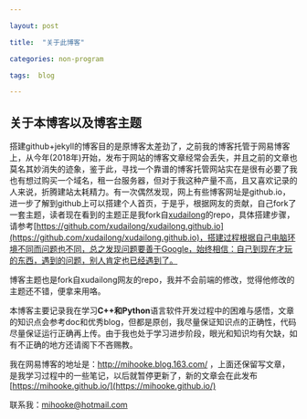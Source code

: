 ```yaml
---

layout: post

title:  "关于此博客"

categories: non-program

tags:  blog

---
```

## 关于本博客以及博客主题 


搭建github+jekyll的博客目的是原博客太差劲了，之前我的博客托管于网易博客上，从今年(2018年)开始，发布于网站的博客文章经常会丢失，并且之前的文章也莫名其妙消失的迹象，鉴于此，寻找一个靠谱的博客托管网站实在是很有必要了我也有想过购买一个域名，租一台服务器，但对于我这种产量不高，且又喜欢记录的人来说，折腾建站太耗精力。有一次偶然发现，网上有些博客网址是github.io，进一步了解到github上可以搭建个人首页，于是乎，根据网友的贡献，自己fork了一套主题，读者现在看到的主题正是我fork自[xudailong](https://github.com/xudailong/xudailong.github.io)的repo，具体搭建步骤，请参考[https://github.com/xudailong/xudailong.github.io](https://github.com/xudailong/xudailong.github.io)，搭建过程根据自己电脑环境不同而问题也不同，总之发现问题要善于Google，始终相信：自己到现在才玩的东西，遇到的问题，别人肯定也已经遇到了。

博客主题也是fork自xudailong网友的repo，我并不会前端的修改，觉得他修改的主题还不错，便拿来用咯。
  
本博客主要记录我在学习**C++和Python**语言软件开发过程中的困难与感悟，文章的知识点会参考doc和优秀blog，但都是原创，我尽量保证知识点的正确性，代码尽量保证运行正确再上传。由于我也处于学习进步阶段，眼光和知识均有欠缺，如有不正确的地方还请阁下不吝赐教。

我在网易博客的地址是：http://mihooke.blog.163.com/
，上面还保留写文章，是我学习过程中的一些笔记，以后就暂停更新了，新的文章会在此发布[https://mihooke.github.io/](https://mihooke.github.io/)

联系我：mihooke@hotmail.com